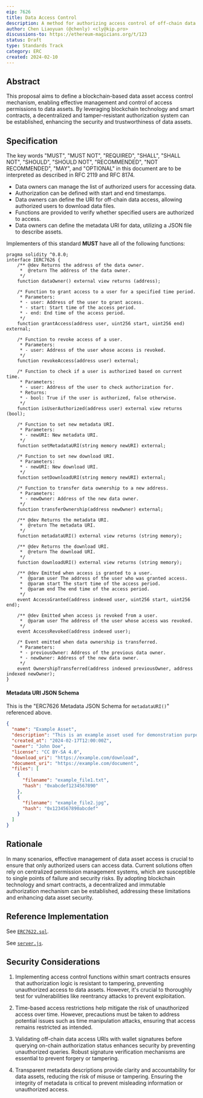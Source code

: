 ```yaml
---
eip: 7626
title: Data Access Control
description: A method for authorizing access control of off-chain data.
author: Chen Liaoyuan (@chenly) <cly@kip.pro>
discussions-to: https://ethereum-magicians.org/t/123
status: Draft
type: Standards Track
category: ERC
created: 2024-02-10
---
```


## Abstract

This proposal aims to define a blockchain-based data asset access control mechanism, enabling effective management and control of access permissions to data assets. By leveraging blockchain technology and smart contracts, a decentralized and tamper-resistant authorization system can be established, enhancing the security and trustworthiness of data assets.

## Specification

The key words "MUST", "MUST NOT", "REQUIRED", "SHALL", "SHALL NOT", "SHOULD", "SHOULD NOT", "RECOMMENDED", "NOT RECOMMENDED", "MAY", and "OPTIONAL" in this document are to be interpreted as described in RFC 2119 and RFC 8174.

- Data owners can manage the list of authorized users for accessing data.
- Authorization can be defined with start and end timestamps.
- Data owners can define the URI for off-chain data access, allowing authorized users to download data files.
- Functions are provided to verify whether specified users are authorized to access.
- Data owners can define the metadata URI for data, utilizing a JSON file to describe assets.

Implementers of this standard **MUST** have all of the following functions:

```solidity
pragma solidity ^0.8.0;
interface IERC7626 {
    /** @dev Returns the address of the data owner.
     *  @return The address of the data owner.
     */
    function dataOwner() external view returns (address);

    /* Function to grant access to a user for a specified time period.
     * Parameters:
     * - user: Address of the user to grant access.
     * - start: Start time of the access period.
     * - end: End time of the access period.
     */
    function grantAccess(address user, uint256 start, uint256 end) external;

    /* Function to revoke access of a user.
     * Parameters:
     * - user: Address of the user whose access is revoked.
     */
    function revokeAccess(address user) external;

    /* Function to check if a user is authorized based on current time.
     * Parameters:
     * - user: Address of the user to check authorization for.
     * Returns:
     * - bool: True if the user is authorized, false otherwise.
     */
    function isUserAuthorized(address user) external view returns (bool);

    /* Function to set new metadata URI.
     * Parameters:
     * - newURI: New metadata URI.
     */
    function setMetadataURI(string memory newURI) external;

    /* Function to set new download URI.
     * Parameters:
     * - newURI: New download URI.
     */
    function setDownloadURI(string memory newURI) external;

    /* Function to transfer data ownership to a new address.
     * Parameters:
     * - newOwner: Address of the new data owner.
     */
    function transferOwnership(address newOwner) external;

    /** @dev Returns the metadata URI.
     *  @return The metadata URI.
     */
    function metadataURI() external view returns (string memory);

    /** @dev Returns the download URI.
     *  @return The download URI.
     */
    function downloadURI() external view returns (string memory);

    /** @dev Emitted when access is granted to a user.
     *  @param user The address of the user who was granted access.
     *  @param start The start time of the access period.
     *  @param end The end time of the access period.
     */
    event AccessGranted(address indexed user, uint256 start, uint256 end);

    /** @dev Emitted when access is revoked from a user.
     *  @param user The address of the user whose access was revoked.
     */
    event AccessRevoked(address indexed user);

    /* Event emitted when data ownership is transferred.
     * Parameters:
     * - previousOwner: Address of the previous data owner.
     * - newOwner: Address of the new data owner.
     */
    event OwnershipTransferred(address indexed previousOwner, address indexed newOwner);
}
```

#### Metadata URI JSON Schema

This is the "ERC7626 Metadata JSON Schema for `metadataURI()`" referenced above.

```json
{
  "name": "Example Asset",
  "description": "This is an example asset used for demonstration purposes.",
  "created_at": "2024-02-17T12:00:00Z",
  "owner": "John Doe",
  "license": "CC BY-SA 4.0",
  "download_uri": "https://example.com/download",
  "document_uri": "https://example.com/document",
  "files": [
    {
      "filename": "example_file1.txt",
      "hash": "0xabcdef1234567890"
    },
    {
      "filename": "example_file2.jpg",
      "hash": "0x1234567890abcdef"
    }
  ]
}
```

## Rationale

In many scenarios, effective management of data asset access is crucial to ensure that only authorized users can access data. Current solutions often rely on centralized permission management systems, which are susceptible to single points of failure and security risks. By adopting blockchain technology and smart contracts, a decentralized and immutable authorization mechanism can be established, addressing these limitations and enhancing data asset security.

## Reference Implementation

See [`ERC7622.sol`](../assets/eip-7626/contracts/ERC7626.sol).

See [`server.js`](../assets/eip-7626/server.js).

## Security Considerations

1. Implementing access control functions within smart contracts ensures that authorization logic is resistant to tampering, preventing unauthorized access to data assets. However, it's crucial to thoroughly test for vulnerabilities like reentrancy attacks to prevent exploitation.

2. Time-based access restrictions help mitigate the risk of unauthorized access over time. However, precautions must be taken to address potential issues such as time manipulation attacks, ensuring that access remains restricted as intended.

3. Validating off-chain data access URIs with wallet signatures before querying on-chain authorization status enhances security by preventing unauthorized queries. Robust signature verification mechanisms are essential to prevent forgery or tampering.

4. Transparent metadata descriptions provide clarity and accountability for data assets, reducing the risk of misuse or tampering. Ensuring the integrity of metadata is critical to prevent misleading information or unauthorized access.
